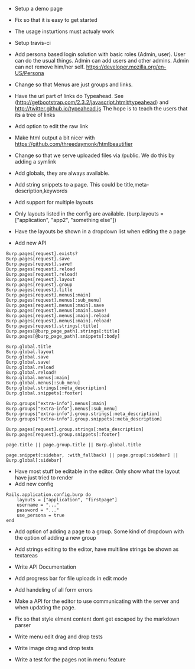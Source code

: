 - Setup a demo page
- Fix so that it is easy to get started
- The usage insturtions must actualy work
- Setup travis-ci
- Add persona based login solution with basic roles (Admin, user).
  User can do the usual things. Admin can add users and other admins. Admin can not remove him/her self.
    https://developer.mozilla.org/en-US/Persona
- Change so that Menus are just groups and links. 
- Have the url part of links do Typeahead. See (http://getbootstrap.com/2.3.2/javascript.html#typeahead) and http://twitter.github.io/typeahead.js
  The hope is to teach the users that its a tree of links
- Add option to edit the raw link
- Make html output a bit nicer with https://github.com/threedaymonk/htmlbeautifier
- Change so that we serve uploaded files via /public. We do this by adding a symlink   
- Add globals, they are always available.
- Add string snippets to a page. This could be title,meta-description,keywords
- Add support for multiple layouts
- Only layouts listed in the config are available. (burp.layouts = ["application", "app2", "something else"])
- Have the layouts be shown in a dropdown list when editing the a page

- Add new API
```
Burp.pages[request].exists?
Burp.pages[request].save
Burp.pages[request].save!
Burp.pages[request].reload
Burp.pages[request].reload!
Burp.pages[request].layout
Burp.pages[request].group
Burp.pages[request].title
Burp.pages[request].menus[:main]
Burp.pages[request].menus[:sub_menu]
Burp.pages[request].menus[:main].save
Burp.pages[request].menus[:main].save!
Burp.pages[request].menus[:main].reload
Burp.pages[request].menus[:main].reload!
Burp.pages[request].strings[:title]
Burp.pages[@burp_page_path].strings[:title]
Burp.pages[@burp_page_path].snippets[:body]

Burp.global.title
Burp.global.layout
Burp.global.save
Burp.global.save!
Burp.global.reload
Burp.global.reload!
Burp.global.menus[:main]
Burp.global.menus[:sub_menu]
Burp.global.strings[:meta_description]
Burp.global.snippets[:footer]

Burp.groups["extra-info"].menus[:main]
Burp.groups["extra-info"].menus[:sub_menu]
Burp.groups["extra-info"].group.strings[:meta_description]
Burp.groups["extra-info"].group.snippets[:meta_description]

Burp.pages[request].group.strings[:meta_description]
Burp.pages[request].group.snippets[:footer]

page.title || page.group.title || Burp.global.title

page.snippet(:sidebar, :with_fallback) || page.group[:sidebar] || Burp.global[:sidebar]

```
- Have most stuff be editable in the editor. Only show what the layout have just tried to render
- Add new config
```
Rails.application.config.burp do 
    layouts = ["application", "firstpage"]
    username = "..."
    password = "..."
    use_persona = true
end
```
- Add option of adding a page to a group. Some kind of dropdown with the option of adding a new group
- Add strings editing to the editor, have multiline strings be shown as textareas
- Write API Documentation    
- Add progress bar for file uploads in edit mode
- Add handeling of all form errors    
- Make a API for the editor to use communicating with the server and when updating the page. 
  
  
   
  
  
  
  
  
  
  
  
  
  
  
  


- Fix so that style elment content dont get escaped by the markdown parser
- Write menu edit drag and drop tests
- Write image drag and drop tests
- Write a test for the pages not in menu feature
